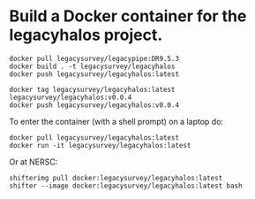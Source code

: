 Build a Docker container for the legacyhalos project.
=====================================================

```
docker pull legacysurvey/legacypipe:DR9.5.3
docker build . -t legacysurvey/legacyhalos
docker push legacysurvey/legacyhalos:latest

docker tag legacysurvey/legacyhalos:latest legacysurvey/legacyhalos:v0.0.4
docker push legacysurvey/legacyhalos:v0.0.4
```

To enter the container (with a shell prompt) on a laptop do:
```
docker pull legacysurvey/legacyhalos:latest
docker run -it legacysurvey/legacyhalos:latest
```

Or at NERSC:
```
shifterimg pull docker:legacysurvey/legacyhalos:latest
shifter --image docker:legacysurvey/legacyhalos:latest bash
```
